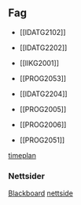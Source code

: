 ## Fag
- [[IDATG2102]]
- [[IDATG2202]]
- [[IIKG2001]]
- [[PROG2053]]

- [[IDATG2204]]
- [[PROG2005]]
- [[PROG2006]]
- [[PROG2051]]

[timeplan](https://tp.educloud.no/ntnu/timeplan/?type=courseact&id%5B%5D=IDATG2204%C2%A41&id%5B%5D=PROG2005%C2%A41&id%5B%5D=PROG2006%C2%A41&id%5B%5D=PROG2051%C2%A41&activityid%5B%5D=25V-PROG2005-1-1-1&activityid%5B%5D=25V-PROG2005-1-1-2&sem=25v&week=01&weekTo=26&ar=2025&campus=&hide_old=1)
### Nettsider
[Blackboard](https://ntnu.blackboard.com/ultra/institution-page)
[nettside](https://www.ntnu.no/studier/bprog)

